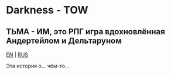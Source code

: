 # Darkness - TOW
## ТЬМА - ИМ, это РПГ игра вдохновлённая Андертейлом и Дельтаруном

[EN](https://github.com/LazyCat0/Darkness---TOW/blob/master/README.md) | [RUS](https://github.com/LazyCat0/Darkness---TOW/blob/Russian/README.md)

Эта история о... чём-то...
